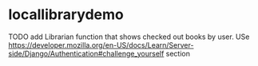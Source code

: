 # locallibrarydemo

TODO add Librarian function that shows checked out books by user.
USe https://developer.mozilla.org/en-US/docs/Learn/Server-side/Django/Authentication#challenge_yourself section

